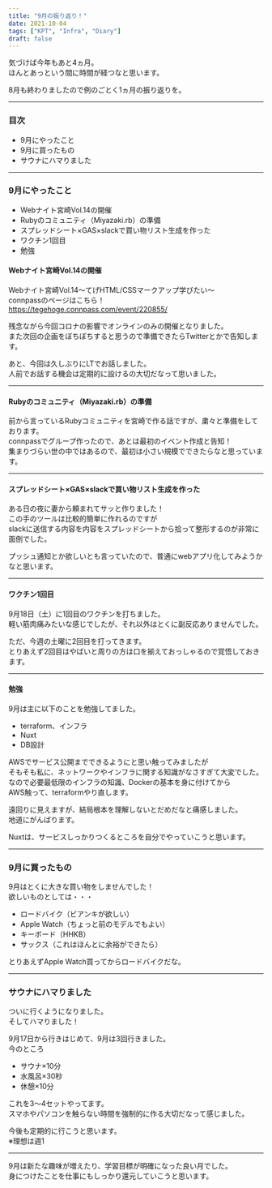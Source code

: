 ```yaml
---
title: "9月の振り返り！"
date: 2021-10-04
tags: ["KPT", "Infra", "Diary"]
draft: false
---
```


気づけば今年もあと4ヵ月。  
ほんとあっという間に時間が経つなと思います。  

8月も終わりましたので例のごとく1ヵ月の振り返りを。  

---

### 目次

- 9月にやったこと
- 9月に買ったもの
- サウナにハマりました

---

### 9月にやったこと

- Webナイト宮崎Vol.14の開催
- Rubyのコミュニティ（Miyazaki.rb）の準備
- スプレッドシート×GAS×slackで買い物リスト生成を作った
- ワクチン1回目
- 勉強

#### Webナイト宮崎Vol.14の開催

Webナイト宮崎Vol.14〜てげHTML/CSSマークアップ学びたい〜  
connpassのページはこちら！  
https://tegehoge.connpass.com/event/220855/

残念ながら今回コロナの影響でオンラインのみの開催となりました。  
また次回の企画をぼちぼちすると思うので準備できたらTwitterとかで告知します。  

あと、今回は久しぶりにLTでお話しました。  
人前でお話する機会は定期的に設けるの大切だなって思いました。  

---

#### Rubyのコミュニティ（Miyazaki.rb）の準備

前から言っているRubyコミュニティを宮崎で作る話ですが、粛々と準備をしております。  
connpassでグループ作ったので、あとは最初のイベント作成と告知！  
集まりづらい世の中ではあるので、最初は小さい規模でできたらなと思っています。  

---

#### スプレッドシート×GAS×slackで買い物リスト生成を作った

ある日の夜に妻から頼まれてサッと作りました！  
この手のツールは比較的簡単に作れるのですが  
slackに送信する内容を内容をスプレッドシートから拾って整形するのが非常に面倒でした。  

プッシュ通知とか欲しいとも言っていたので、普通にwebアプリ化してみようかなと思います。  

---

#### ワクチン1回目

9月18日（土）に1回目のワクチンを打ちました。  
軽い筋肉痛みたいな感じでしたが、それ以外はとくに副反応ありませんでした。  

ただ、今週の土曜に2回目を打ってきます。  
とりあえず2回目はやばいと周りの方は口を揃えておっしゃるので覚悟しておきます。  

---

#### 勉強

9月は主に以下のことを勉強してました。  

- terraform、インフラ
- Nuxt
- DB設計

AWSでサービス公開までできるようにと思い触ってみましたが  
そもそも私に、ネットワークやインフラに関する知識がなさすぎて大変でした。  
なので必要最低限のインフラの知識、Dockerの基本を身に付けてから  
AWS触って、terraformやり直します。  

遠回りに見えますが、結局根本を理解しないとだめだなと痛感しました。  
地道にがんばります。  

Nuxtは、サービスしっかりつくるところを自分でやっていこうと思います。  

---

### 9月に買ったもの

9月はとくに大きな買い物をしませんでした！  
欲しいものとしては・・・  

- ロードバイク（ビアンキが欲しい）
- Apple Watch（ちょっと前のモデルでもよい）
- キーボード（HHKB）
- サックス（これはほんとに余裕ができたら）

とりあえずApple Watch買ってからロードバイクだな。  

---

### サウナにハマりました

ついに行くようになりました。  
そしてハマりました！  

9月17日から行きはじめて、9月は3回行きました。  
今のところ

- サウナ×10分
- 水風呂×30秒
- 休憩×10分

これを3〜4セットやってます。  
スマホやパソコンを触らない時間を強制的に作る大切だなって感じました。  

今後も定期的に行こうと思います。  
※理想は週1

---

9月は新たな趣味が増えたり、学習目標が明確になった良い月でした。  
身につけたことを仕事にもしっかり還元していこうと思います。  
